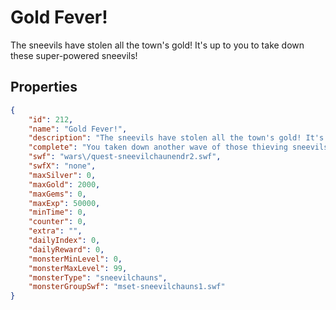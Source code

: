 # Gold Fever!

The sneevils have stolen all the town's gold! It's up to you to take down these super-powered sneevils!

## Properties

```json
{
    "id": 212,
    "name": "Gold Fever!",
    "description": "The sneevils have stolen all the town's gold! It's up to you to take down these super-powered sneevils!",
    "complete": "You taken down another wave of those thieving sneevils and recovered more of the town's treasury. Is this thing really over now?",
    "swf": "wars\/quest-sneevilchaunendr2.swf",
    "swfX": "none",
    "maxSilver": 0,
    "maxGold": 2000,
    "maxGems": 0,
    "maxExp": 50000,
    "minTime": 0,
    "counter": 0,
    "extra": "",
    "dailyIndex": 0,
    "dailyReward": 0,
    "monsterMinLevel": 0,
    "monsterMaxLevel": 99,
    "monsterType": "sneevilchauns",
    "monsterGroupSwf": "mset-sneevilchauns1.swf"
}
```

